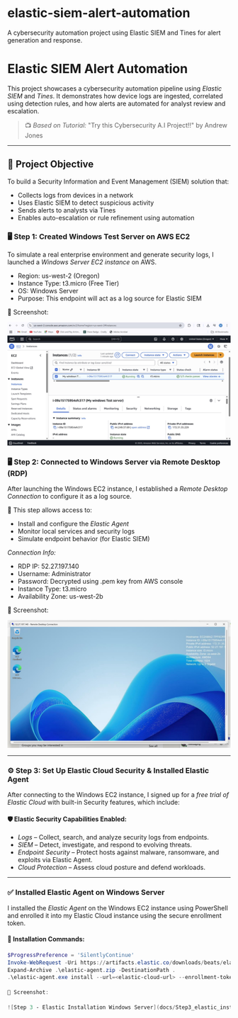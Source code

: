 # elastic-siem-alert-automation
A cybersecurity automation project using Elastic SIEM and Tines for alert generation and response.

# Elastic SIEM Alert Automation

This project showcases a cybersecurity automation pipeline using *Elastic SIEM* and *Tines*. It demonstrates how device logs are ingested, correlated using detection rules, and how alerts are automated for analyst review and escalation.

> 📺 *Based on Tutorial:* "Try this Cybersecurity A.I Project!!" by Andrew Jones

---

## 📌 Project Objective

To build a Security Information and Event Management (SIEM) solution that:
- Collects logs from devices in a network
- Uses Elastic SIEM to detect suspicious activity
- Sends alerts to analysts via Tines
- Enables auto-escalation or rule refinement using automation

### 🖥 Step 1: Created Windows Test Server on AWS EC2

To simulate a real enterprise environment and generate security logs, I launched a *Windows Server EC2 instance* on AWS.

- Region: us-west-2 (Oregon)
- Instance Type: t3.micro (Free Tier)
- OS: Windows Server
- Purpose: This endpoint will act as a log source for Elastic SIEM

📸 Screenshot:

![Screenshot of Windows EC2 instance](docs/step1_aws_ec2_windows.jpg)

### 🖥 Step 2: Connected to Windows Server via Remote Desktop (RDP)

After launching the Windows EC2 instance, I established a *Remote Desktop Connection* to configure it as a log source.

🔐 This step allows access to:
- Install and configure the *Elastic Agent*
- Monitor local services and security logs
- Simulate endpoint behavior (for Elastic SIEM)

*Connection Info:*
- RDP IP: 52.27.197.140
- Username: Administrator
- Password: Decrypted using .pem key from AWS console
- Instance Type: t3.micro
- Availability Zone: us-west-2b

📸 Screenshot:

![Step 2 - RDP Windows Server](docs/step2_rdp_windows_server.jpg)

---

### ⚙ Step 3: Set Up Elastic Cloud Security & Installed Elastic Agent

After connecting to the Windows EC2 instance, I signed up for a *free trial of Elastic Cloud* with built-in Security features, which include:

#### 🛡 Elastic Security Capabilities Enabled:
- *Logs* – Collect, search, and analyze security logs from endpoints.
- *SIEM* – Detect, investigate, and respond to evolving threats.
- *Endpoint Security* – Protect hosts against malware, ransomware, and exploits via Elastic Agent.
- *Cloud Protection* – Assess cloud posture and defend workloads.

---

### ✅ Installed Elastic Agent on Windows Server

I installed the *Elastic Agent* on the Windows EC2 instance using PowerShell and enrolled it into my Elastic Cloud instance using the secure enrollment token.

#### 📝 Installation Commands:
```powershell
$ProgressPreference = 'SilentlyContinue'
Invoke-WebRequest -Uri https://artifacts.elastic.co/downloads/beats/elastic-agent/elastic-agent-9.0.3-windows-x86_64.zip -OutFile elastic-agent.zip
Expand-Archive .\elastic-agent.zip -DestinationPath .
.\elastic-agent.exe install --url=<elastic-cloud-url> --enrollment-token=<your-token>

📸 Screenshot:

![Step 3 - Elastic Installation Windows Server](docs/Step3_elastic_install_windows.jpg)
